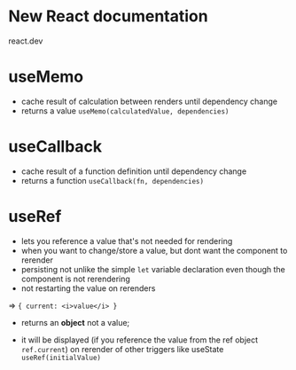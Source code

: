 # New React documentation
react.dev

# useMemo
- cache result of calculation between renders until dependency change
- returns a value
`useMemo(calculatedValue, dependencies)`

# useCallback
- cache result of a function definition until dependency change
- returns a function
`useCallback(fn, dependencies)`


# useRef
- lets you reference a value that's not needed for rendering
- when you want to change/store a value, but dont want the component to rerender
- persisting not unlike the simple `let` variable declaration even though the component is not rerendering
- not restarting the value on rerenders

=> `{ current: <i>value</i> }`
- returns an <b>object</b> not a value;

- it will be displayed (if you reference the value from the ref object `ref.current`) on rerender of other triggers like useState
`useRef(initialValue)`